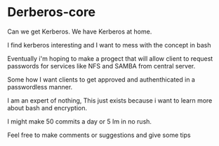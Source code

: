 # Derberos-core
Can we get Kerberos. We have Kerberos at home. 

I find kerberos interesting and I want to mess with the concept in bash

Eventually i'm hoping to make a progect that will allow client to request passwords for services like NFS and SAMBA from  central server. 

Some how I want clients to get approved and authenthicated in a passwordless manner.

I am an expert of nothing, This just exists because i want to learn more about bash and encryption.

I might make 50 commits a day or 5 Im in no rush. 

Feel free to make comments or suggestions and give some tips